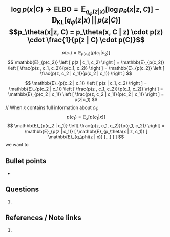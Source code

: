 $$\log p(x | C) \rightarrow \text{ELBO} = \mathbb{E}_{q_\phi(z|x)} \left [ \log p_\theta(x|z, C) \right ] - \mathbb{D}_{\text{KL}} \left [ q_\phi(z| x) \, || \, p(z | C) \right ]$$
$$p_\theta(x|z, C) = p_\theta(x, C | z) \cdot p(z) \cdot \frac{1}{p(z | C) \cdot p(C)}$$
---
$$p(c_1) = \mathbb{E}_{p(c_2)} \left [ p(c_1 | c_2) \right ]$$
$$ \mathbb{E}_{p(c_2)} \left [ p(z | c_1, c_2) \right ] = \mathbb{E}_{p(c_2)} \left [ \frac{p(z , c_1, c_2)}{p(c_1, c_2)} \right ] = \mathbb{E}_{p(c_2)} \left [ \frac{p(z, c_2 | c_1)}{p(c_2 | c_1)} \right ] $$

$$ \mathbb{E}_{p(c_2 | c_1)} \left [ p(z | c_1, c_2) \right ] = \mathbb{E}_{p(c_2 | c_1)} \left [ \frac{p(z , c_1, c_2)}{p(c_1, c_2)} \right ] = \mathbb{E}_{p(c_2 | c_1)} \left [ \frac{p(z, c_2 | c_1)}{p(c_2 | c_1)} \right ] = p(z|c_1) $$
// When $x$ contains full information about $c_1$:
$$ p(c_1) = \mathbb{E}_x [ p(c_1 | x) ]$$
$$ \mathbb{E}_{p(c_2 | c_1)} \left[ \frac{p(z, c_1, c_2)}{p(c_1, c_2)} \right] = \mathbb{E}_{p(z | c_1)} [ \mathbb{E}_{p_\theta(x | z, c_1)} [ \mathbb{E}_{q_\phi(z | x)} [...] ] ] $$
we want to 
## Bullet points
- 

## Questions
1. 

## References / Note links
1. 